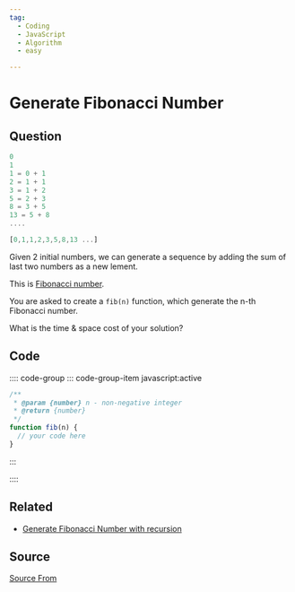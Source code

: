 ```yaml
---
tag:
  - Coding
  - JavaScript
  - Algorithm
  - easy

---
```

  
# Generate Fibonacci Number

## Question
```js
0
1
1 = 0 + 1
2 = 1 + 1
3 = 1 + 2
5 = 2 + 3
8 = 3 + 5
13 = 5 + 8
....

[0,1,1,2,3,5,8,13 ...]
```

Given 2 initial numbers, we can generate a sequence by adding the sum of last two numbers as a new lement.

This is [Fibonacci number](https://en.wikipedia.org/wiki/Fibonacci_number).

You are asked to create a `fib(n)` function, which generate the n-th Fibonacci number.

What is the time & space cost of your solution?

## Code
:::: code-group
::: code-group-item javascript:active
```javascript
/**
 * @param {number} n - non-negative integer
 * @return {number}
 */
function fib(n) {
  // your code here
}
```
:::
    
::::


## Related

+ [Generate Fibonacci Number with recursion](./Generate-Fibonacci-Number-with-recursion)
##  Source
[Source From](https://bigfrontend.dev/problem/fibonacci-number)

  